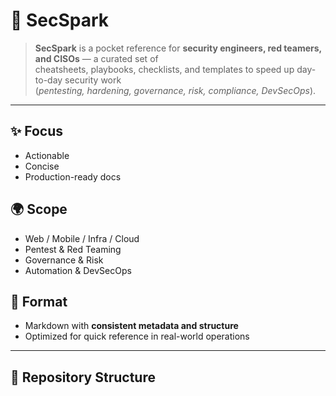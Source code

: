 # 🔐 SecSpark

> **SecSpark** is a pocket reference for **security engineers, red teamers, and CISOs** — a curated set of  
> cheatsheets, playbooks, checklists, and templates to speed up day-to-day security work  
> (*pentesting, hardening, governance, risk, compliance, DevSecOps*).

---

## ✨ Focus
- Actionable  
- Concise  
- Production-ready docs  

## 🌍 Scope
- Web / Mobile / Infra / Cloud  
- Pentest & Red Teaming  
- Governance & Risk  
- Automation & DevSecOps  

## 📝 Format
- Markdown with **consistent metadata and structure**  
- Optimized for quick reference in real-world operations  

---

## 📂 Repository Structure
